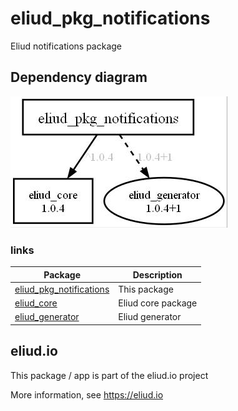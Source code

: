 # eliud_pkg_notifications

Eliud notifications package

## Dependency diagram

![Dependency diagram](https://github.com/eliudio/eliud_pkg_notifications/raw/main/depends.jpg)

### links
|Package                                                                    |Description                                            |
|---------------------------------------------------------------------------|-------------------------------------------------------|
|[eliud_pkg_notifications](https://pub.dev/packages/eliud_pkg_notifications)| This package                                          |
|[eliud_core](https://pub.dev/packages/eliud_core)                          | Eliud core package                                    |
|[eliud_generator](https://pub.dev/packages/eliud_generator)                | Eliud generator                                       |

## eliud.io

This package / app is part of the eliud.io project

More information, see https://eliud.io

